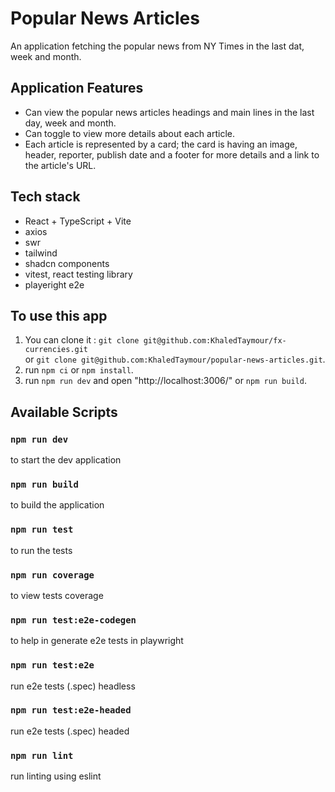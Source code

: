 # Popular News Articles

An application fetching the popular news from NY Times in the last dat, week and month.

## Application Features

- Can view the popular news articles headings and main lines in the last day, week and month.
- Can toggle to view more details about each article.
- Each article is represented by a card; the card is having an image, header, reporter, publish date and a footer for more details and a link to the article's URL.

## Tech stack

- React + TypeScript + Vite
- axios
- swr
- tailwind
- shadcn components
- vitest, react testing library
- playeright e2e

## To use this app

1.  You can clone it : `git clone git@github.com:KhaledTaymour/fx-currencies.git`\
    or `git clone git@github.com:KhaledTaymour/popular-news-articles.git`.
2.  run `npm ci` or `npm install`.
3.  run `npm run dev` and open "http://localhost:3006/" or `npm run build`.

## Available Scripts

### `npm run dev`

to start the dev application

### `npm run build`

to build the application

### `npm run test`

to run the tests

### `npm run coverage`

to view tests coverage

### `npm run test:e2e-codegen`

to help in generate e2e tests in playwright

### `npm run test:e2e`

run e2e tests (.spec) headless

### `npm run test:e2e-headed`

run e2e tests (.spec) headed

### `npm run lint`

run linting using eslint
